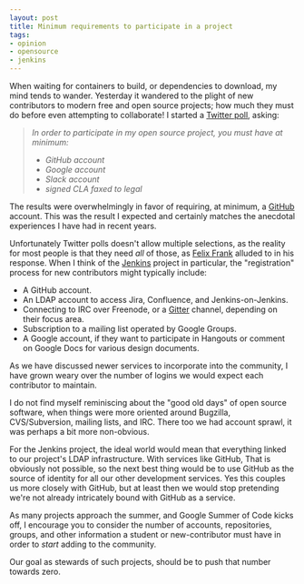 ```yaml
---
layout: post
title: Minimum requirements to participate in a project
tags:
- opinion
- opensource
- jenkins
---
```


When waiting for containers to build, or dependencies to download, my mind
tends to wander. Yesterday it wandered to the plight of new contributors to
modern free and open source projects; how much they must do before even
attempting to collaborate! I started a [Twitter
poll](https://twitter.com/agentdero/status/1120713097986002944), asking: 

> *In order to participate in my open source project, you must have at
> minimum:*
>
> * *GitHub account*
> * *Google account*
> * *Slack account*
> * *signed CLA faxed to legal*

The results were overwhelmingly in favor of requiring, at minimum, a
[GitHub](https://github.com) account. This was the result I expected and
certainly matches the anecdotal experiences I have had in recent years.

Unfortunately Twitter polls doesn't allow multiple selections, as the reality
for most people is that they need _all_ of those, as [Felix
Frank](https://twitter.com/felis_rex/status/1120735653422075910) alluded to in
his response. When I think of the [Jenkins](https://jenkins.io) project in
particular, the "registration" process for new contributors might typically
include:

* A GitHub account.
* An LDAP account to access Jira, Confluence, and Jenkins-on-Jenkins.
* Connecting to IRC over Freenode, or a [Gitter](https://gitter.im) channel,
  depending on their focus area.
* Subscription to a mailing list operated by Google Groups.
* A Google account, if they want to participate in Hangouts or comment on
  Google Docs for various design documents.

As we have discussed newer services to incorporate into the community, I have
grown weary over the number of logins we would expect each contributor to
maintain.

I do not find myself reminiscing about the "good old days" of open source
software, when things were more oriented around Bugzilla, CVS/Subversion, mailing
lists, and IRC. There too we had account sprawl, it was perhaps a bit more
non-obvious.

For the Jenkins project, the ideal world would mean that everything linked to
our project's LDAP infrastructure. With services like GitHub, That is obviously
not possible, so the next best thing would be to use GitHub as the source of
identity for all our other development services. Yes this couples us more
closely with GitHub, but at least then we would stop pretending we're not
already intricately bound with GitHub as a service.


As many projects approach the summer, and Google Summer of Code kicks off, I
encourage you to consider the number of accounts, repositories, groups, and
other information a student or new-contributor must have in order to _start_
adding to the community.

Our goal as stewards of such projects, should be to push that number towards
zero.
